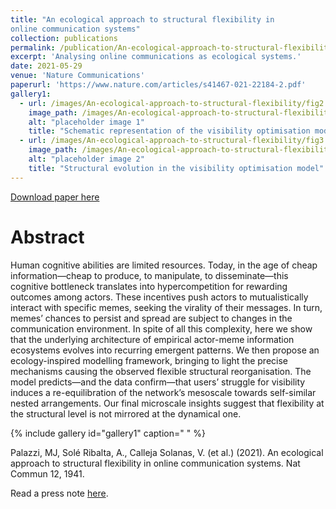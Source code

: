 ```yaml
---
title: "An ecological approach to structural flexibility in
online communication systems"
collection: publications
permalink: /publication/An-ecological-approach-to-structural-flexibility
excerpt: 'Analysing online communications as ecological systems.'
date: 2021-05-29
venue: 'Nature Communications'
paperurl: 'https://www.nature.com/articles/s41467-021-22184-2.pdf'
gallery1:
  - url: /images/An-ecological-approach-to-structural-flexibility/fig2.png
    image_path: /images/An-ecological-approach-to-structural-flexibility/fig2.png
    alt: "placeholder image 1"
    title: "Schematic representation of the visibility optimisation model."
  - url: /images/An-ecological-approach-to-structural-flexibility/fig3.png
    image_path: /images/An-ecological-approach-to-structural-flexibility/fig3.png
    alt: "placeholder image 2"
    title: "Structural evolution in the visibility optimisation model"
---
```


[Download paper here](https://www.nature.com/articles/s41467-021-22184-2.pdf)

# Abstract
Human cognitive abilities are limited resources. Today, in the age of cheap information—cheap to produce, to manipulate, to disseminate—this cognitive bottleneck translates into hypercompetition for rewarding outcomes among actors. These incentives push actors to mutualistically interact with specific memes, seeking the virality of their messages. In turn, memes’ chances to persist and spread are subject to changes in the communication environment. In spite of all this complexity, here we show that the underlying architecture of empirical actor-meme information ecosystems evolves into recurring emergent patterns. We then propose an ecology-inspired modelling framework, bringing to light the precise mechanisms causing the observed flexible structural reorganisation. The model predicts—and the data confirm—that users’ struggle for visibility induces a re-equilibration of the network’s mesoscale towards self-similar nested arrangements. Our final microscale insights suggest that flexibility at the structural level is not mirrored at the dynamical one.

{% include gallery id="gallery1" caption=" " %}


Palazzi, MJ, Solé Ribalta, A., Calleja Solanas, V. (et al.) (2021). An ecological approach to structural flexibility in online communication systems. Nat Commun 12, 1941.

Read a press note [here](https://ifisc.uib-csic.es/es/news/analyzing-online-communication-ecological-systems/).
